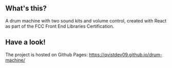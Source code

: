 ## What's this?

A drum machine with two sound kits and volume control, created with React as part of the FCC Front End Libraries Certification.

## Have a look!

The project is hosted on Github Pages:
https://qvistdev09.github.io/drum-machine/
